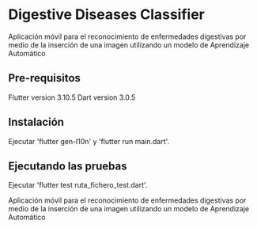 # Digestive Diseases Classifier

Aplicación móvil para el reconocimiento de enfermedades digestivas por medio de la inserción de una imagen utilizando un modelo de Aprendizaje Automático

## Pre-requisitos

Flutter version 3.10.5
Dart version 3.0.5

## Instalación

Ejecutar 'flutter gen-l10n' y 'flutter run main.dart'.

## Ejecutando las pruebas 

Ejecutar 'flutter test ruta_fichero_test.dart'.

Aplicación móvil para el reconocimiento de enfermedades digestivas por medio de la inserción de una imagen utilizando un modelo de Aprendizaje Automático
